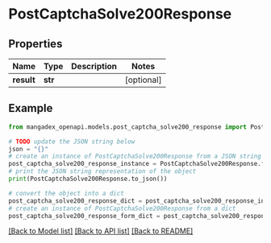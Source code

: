 # PostCaptchaSolve200Response


## Properties

Name | Type | Description | Notes
------------ | ------------- | ------------- | -------------
**result** | **str** |  | [optional] 

## Example

```python
from mangadex_openapi.models.post_captcha_solve200_response import PostCaptchaSolve200Response

# TODO update the JSON string below
json = "{}"
# create an instance of PostCaptchaSolve200Response from a JSON string
post_captcha_solve200_response_instance = PostCaptchaSolve200Response.from_json(json)
# print the JSON string representation of the object
print(PostCaptchaSolve200Response.to_json())

# convert the object into a dict
post_captcha_solve200_response_dict = post_captcha_solve200_response_instance.to_dict()
# create an instance of PostCaptchaSolve200Response from a dict
post_captcha_solve200_response_form_dict = post_captcha_solve200_response.from_dict(post_captcha_solve200_response_dict)
```
[[Back to Model list]](../README.md#documentation-for-models) [[Back to API list]](../README.md#documentation-for-api-endpoints) [[Back to README]](../README.md)


